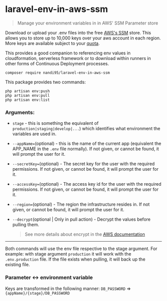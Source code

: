 # laravel-env-in-aws-ssm
> Manage your environment variables in in AWS' SSM Parameter store

Download or upload your .env files into the free [AWS's SSM](https://eu-west-2.console.aws.amazon.com/systems-manager/parameters) store. This allows you to store up to 10,000 keys over your aws account in each region. More keys are available subject to your [quota](https://docs.aws.amazon.com/general/latest/gr/ssm.html).

This provides a good companion to referencing env values in cloudformation, serverless framework or to download within runners in other forms of Continuous Deployment processes.

```shell
composer require nandi95/laravel-env-in-aws-ssm
```

This package provides two commands:
```shell
php artisan env:push
php artisan env:pull
php artisan env:list
```

### Arguments:
 - `stage` - this is something the equivalent of `production|staging|develop|...`) which identifies what environment the variables are used in.

 - `--appName=`(optional) - this is the name of the current app (equivalent the APP_NAME in the `.env` file normally). If not given, or cannot be found, it will prompt the user for it.

 - `--secretKey=`(optional) - The secret key for the user with the required permissions. If not given, or cannot be found, it will prompt the user for it.

 - `--accessKey=`(optional) - The access key id for the user with the required permissions. If not given, or cannot be found, it will prompt the user for it.

 - `--region=`(optional) - The region the infrastructure resides in. If not given, or cannot be found, it will prompt the user for it.

 - `--decrypt`(optional | Only in pull action) - Decrypt the values before pulling them.
    > See more details about encrypt in the [AWS documentation](https://docs.aws.amazon.com/kms/latest/developerguide/services-parameter-store.html)
---

Both commands will use the env file respective to the stage argument. For example: with stage argument `production` it will work with the `.env.production` file. If the file exists when pulling, it will back up the existing file.

### Parameter <-> environment variable
Keys are transformed in the following manner:
`DB_PASSWORD` => `{appName}/{stage}/DB_PASSWORD`

